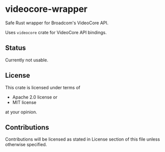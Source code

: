 # videocore-wrapper

Safe Rust wrapper for Broadcom's VideoCore API.

Uses `videocore` crate for VideoCore API bindings.

## Status

Currently not usable.

## License

This crate is licensed under terms of

* Apache 2.0 license or
* MIT license

at your opinion.

## Contributions

Contributions will be licensed as stated in License section
of this file unless otherwise specified.
